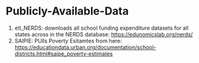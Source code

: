 # Publicly-Available-Data

1) etl_NERDS: downloads all school funding expenditure datasets for all states across in the NERDS database: https://edunomicslab.org/nerds/
2) SAIPIE:  PUlls Poverty Esitamtes from here: https://educationdata.urban.org/documentation/school-districts.html#saipe_poverty-estimates
